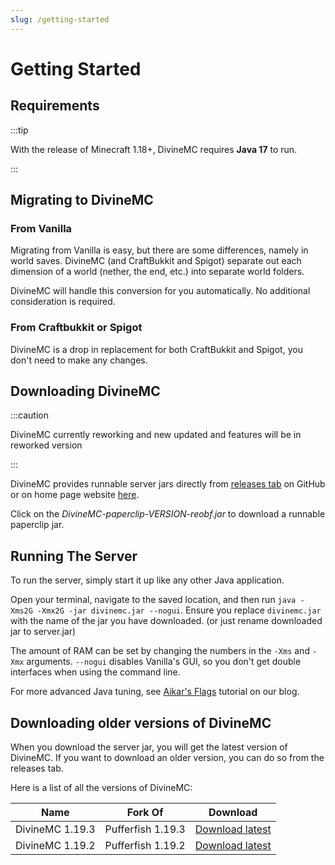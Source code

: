 ```yaml
---
slug: /getting-started
---
```


# Getting Started

## Requirements

:::tip

With the release of Minecraft 1.18+, DivineMC requires **Java 17** to run.

:::

## Migrating to DivineMC

### From Vanilla

Migrating from Vanilla is easy, but there are some differences, namely in world saves. DivineMC (and
CraftBukkit and Spigot) separate out each dimension of a world (nether, the end, etc.) into separate
world folders.

DivineMC will handle this conversion for you automatically. No additional consideration is required.

### From Craftbukkit or Spigot

DivineMC is a drop in replacement for both CraftBukkit and Spigot, you don't need to make any changes.

## Downloading DivineMC

:::caution

DivineMC currently reworking and new updated and features will be in reworked version

:::

DivineMC provides runnable server jars directly from [releases tab](https://github.com/DivineMC/DivineMC/releases/latest) on GitHub or on home page website [here](https://divinemc.bxteam.gq/#download).

Click on the _DivineMC-paperclip-VERSION-reobf.jar_ to download a runnable paperclip jar.

## Running The Server

To run the server, simply start it up like any other Java application.

Open your terminal, navigate to the saved location, and then run
`java -Xms2G -Xmx2G -jar divinemc.jar --nogui`. Ensure you replace `divinemc.jar` with the name of the jar
you have downloaded. (or just rename downloaded jar to server.jar)

The amount of RAM can be set by changing the numbers in the `-Xms` and `-Xmx` arguments. `--nogui`
disables Vanilla's GUI, so you don't get double interfaces when using the command line.

For more advanced Java tuning, see [Aikar's Flags](https://divinemc.bxteam.gq/blog/2022/12/30/Aikar-Flags) tutorial on our blog.

## Downloading older versions of DivineMC

When you download the server jar, you will get the latest version of DivineMC. If you want to download an older version, you can do so from the releases tab.

Here is a list of all the versions of DivineMC:

|      Name       |      Fork Of      |                                      Download                                      |
| :-------------: | :---------------: | :--------------------------------------------------------------------------------: |
| DivineMC 1.19.3 | Pufferfish 1.19.3 |  [Download latest](https://github.com/DivineMC/DivineMC/releases/tag/release-73)   |
| DivineMC 1.19.2 | Pufferfish 1.19.2 | [Download latest](https://github.com/DivineMC/DivineMC/releases/tag/latest-1.19.2) |
